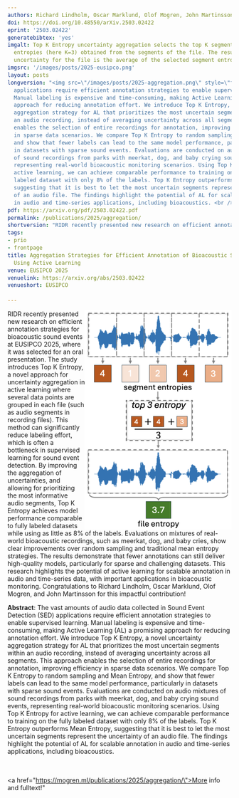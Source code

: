 ```yaml
---
authors: Richard Lindholm, Oscar Marklund, Olof Mogren, John Martinsson
doi: https://doi.org/10.48550/arXiv.2503.02422
eprint: '2503.02422'
generatebibtex: 'yes'
imgalt: Top K Entropy uncertainty aggregation selects the top K segment
  entropies (here K=3) obtained from the segments of the file. The resulting
  uncertainty for the file is the average of the selected segment entropies.
imgsrc: '/images/posts/2025-eusipco.png'
layout: posts
longversion: "<img src=\"/images/posts/2025-aggregation.png\" style=\"float: right\"> Abstract: The vast amounts of audio data collected in Sound Event Detection (SED)
  applications require efficient annotation strategies to enable supervised learning.
  Manual labeling is expensive and time-consuming, making Active Learning (AL) a promising
  approach for reducing annotation effort. We introduce Top K Entropy, a novel uncertainty
  aggregation strategy for AL that prioritizes the most uncertain segments within
  an audio recording, instead of averaging uncertainty across all segments. This approach
  enables the selection of entire recordings for annotation, improving efficiency
  in sparse data scenarios. We compare Top K Entropy to random sampling and Mean Entropy,
  and show that fewer labels can lead to the same model performance, particularly
  in datasets with sparse sound events. Evaluations are conducted on audio mixtures
  of sound recordings from parks with meerkat, dog, and baby crying sound events,
  representing real-world bioacoustic monitoring scenarios. Using Top K Entropy for
  active learning, we can achieve comparable performance to training on the fully
  labeled dataset with only 8% of the labels. Top K Entropy outperforms Mean Entropy,
  suggesting that it is best to let the most uncertain segments represent the uncertainty
  of an audio file. The findings highlight the potential of AL for scalable annotation
  in audio and time-series applications, including bioacoustics. <br /><br /><a href=\"https://mogren.ml/publications/2025/aggregation/\">More info and fulltext!</a>"
pdf: https://arxiv.org/pdf/2503.02422.pdf
permalink: /publications/2025/aggregation/
shortversion: "RIDR recently presented new research on efficient annotation strategies for bioacoustic sound events at EUSIPCO 2025, where it was selected for an oral presentation. The study introduces Top K Entropy, a novel approach for uncertainty aggregation in active learning where several data points are grouped in each file (such as audio segments in recording files). This method can significantly reduce labeling effort, which is often a bottleneck in supervised learning for sound event detection. By improving the aggregation of uncertainties, and allowing for prioritizing the most informative audio segments, Top K Entropy achieves model performance comparable to fully labeled datasets while using as little as 8% of the labels. Evaluations on mixtures of real-world bioacoustic recordings, such as meerkat, dog, and baby cries, show clear improvements over random sampling and traditional mean entropy strategies. The results demonstrate that fewer annotations can still deliver high-quality models, particularly for sparse and challenging datasets. This research highlights the potential of active learning for scalable annotation in audio and time-series data, with important applications in bioacoustic monitoring. Congratulations to Richard Lindholm, Oscar Marklund, Olof Mogren, and John Martinsson for this impactful contribution!"
tags:
- prio
- frontpage
title: Aggregation Strategies for Efficient Annotation of Bioacoustic Sound Events
  Using Active Learning
venue: EUSIPCO 2025
venuelink: https://arxiv.org/abs/2503.02422
venueshort: EUSIPCO

---
```

<img src="/images/posts/2025-aggregation.png" style="float: right">


RIDR recently presented new research on efficient annotation strategies for bioacoustic sound events at EUSIPCO 2025, where it was selected for an oral presentation. The study introduces Top K Entropy, a novel approach for uncertainty aggregation in active learning where several data points are grouped in each file (such as audio segments in recording files). This method can significantly reduce labeling effort, which is often a bottleneck in supervised learning for sound event detection. By improving the aggregation of uncertainties, and allowing for prioritizing the most informative audio segments, Top K Entropy achieves model performance comparable to fully labeled datasets while using as little as 8% of the labels. Evaluations on mixtures of real-world bioacoustic recordings, such as meerkat, dog, and baby cries, show clear improvements over random sampling and traditional mean entropy strategies. The results demonstrate that fewer annotations can still deliver high-quality models, particularly for sparse and challenging datasets. This research highlights the potential of active learning for scalable annotation in audio and time-series data, with important applications in bioacoustic monitoring. Congratulations to Richard Lindholm, Oscar Marklund, Olof Mogren, and John Martinsson for this impactful contribution!

<strong>Abstract</strong>: The vast amounts of audio data collected in Sound Event Detection (SED)
  applications require efficient annotation strategies to enable supervised learning.
  Manual labeling is expensive and time-consuming, making Active Learning (AL) a promising
  approach for reducing annotation effort. We introduce Top K Entropy, a novel uncertainty
  aggregation strategy for AL that prioritizes the most uncertain segments within
  an audio recording, instead of averaging uncertainty across all segments. This approach
  enables the selection of entire recordings for annotation, improving efficiency
  in sparse data scenarios. We compare Top K Entropy to random sampling and Mean Entropy,
  and show that fewer labels can lead to the same model performance, particularly
  in datasets with sparse sound events. Evaluations are conducted on audio mixtures
  of sound recordings from parks with meerkat, dog, and baby crying sound events,
  representing real-world bioacoustic monitoring scenarios. Using Top K Entropy for
  active learning, we can achieve comparable performance to training on the fully
  labeled dataset with only 8% of the labels. Top K Entropy outperforms Mean Entropy,
  suggesting that it is best to let the most uncertain segments represent the uncertainty
  of an audio file. The findings highlight the potential of AL for scalable annotation
  in audio and time-series applications, including bioacoustics.

  <br /><br /><a href=\"https://mogren.ml/publications/2025/aggregation/\">More info and fulltext!</a>"

